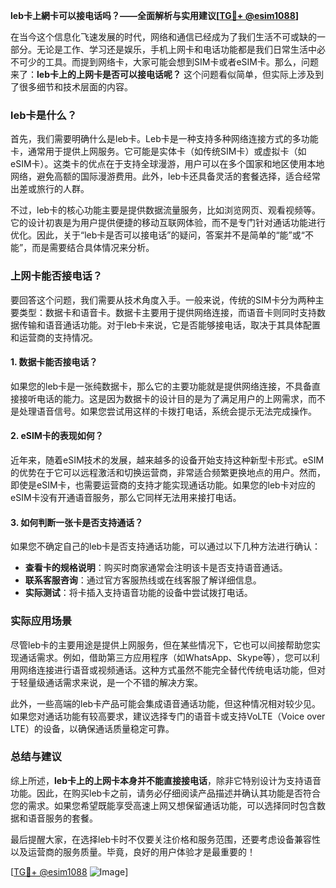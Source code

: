 **leb卡上網卡可以接电话吗？——全面解析与实用建议[[TG💪+ @esim1088](https://t.me/s/esim1088)]**

在当今这个信息化飞速发展的时代，网络和通信已经成为了我们生活不可或缺的一部分。无论是工作、学习还是娱乐，手机上网卡和电话功能都是我们日常生活中必不可少的工具。而提到网络卡，大家可能会想到SIM卡或者eSIM卡。那么，问题来了：**leb卡上的上网卡是否可以接电话呢？** 这个问题看似简单，但实际上涉及到了很多细节和技术层面的内容。

### leb卡是什么？

首先，我们需要明确什么是leb卡。Leb卡是一种支持多种网络连接方式的多功能卡，通常用于提供上网服务。它可能是实体卡（如传统SIM卡）或虚拟卡（如eSIM卡）。这类卡的优点在于支持全球漫游，用户可以在多个国家和地区使用本地网络，避免高额的国际漫游费用。此外，leb卡还具备灵活的套餐选择，适合经常出差或旅行的人群。

不过，leb卡的核心功能主要是提供数据流量服务，比如浏览网页、观看视频等。它的设计初衷是为用户提供便捷的移动互联网体验，而不是专门针对通话功能进行优化。因此，关于“leb卡是否可以接电话”的疑问，答案并不是简单的“能”或“不能”，而是需要结合具体情况来分析。

### 上网卡能否接电话？

要回答这个问题，我们需要从技术角度入手。一般来说，传统的SIM卡分为两种主要类型：数据卡和语音卡。数据卡主要用于提供网络连接，而语音卡则同时支持数据传输和语音通话功能。对于leb卡来说，它是否能够接电话，取决于其具体配置和运营商的支持情况。

#### 1. 数据卡能否接电话？
如果您的leb卡是一张纯数据卡，那么它的主要功能就是提供网络连接，不具备直接接听电话的能力。这是因为数据卡的设计目的是为了满足用户的上网需求，而不是处理语音信号。如果您尝试用这样的卡拨打电话，系统会提示无法完成操作。

#### 2. eSIM卡的表现如何？
近年来，随着eSIM技术的发展，越来越多的设备开始支持这种新型卡形式。eSIM的优势在于它可以远程激活和切换运营商，非常适合频繁更换地点的用户。然而，即使是eSIM卡，也需要运营商的支持才能实现通话功能。如果您的leb卡对应的eSIM卡没有开通语音服务，那么它同样无法用来接打电话。

#### 3. 如何判断一张卡是否支持通话？
如果您不确定自己的leb卡是否支持通话功能，可以通过以下几种方法进行确认：
- **查看卡的规格说明**：购买时商家通常会注明该卡是否支持语音通话。
- **联系客服咨询**：通过官方客服热线或在线客服了解详细信息。
- **实际测试**：将卡插入支持语音功能的设备中尝试拨打电话。

### 实际应用场景

尽管leb卡的主要用途是提供上网服务，但在某些情况下，它也可以间接帮助您实现通话需求。例如，借助第三方应用程序（如WhatsApp、Skype等），您可以利用网络连接进行语音或视频通话。这种方式虽然不能完全替代传统电话功能，但对于轻量级通话需求来说，是一个不错的解决方案。

此外，一些高端的leb卡产品可能会集成语音通话功能，但这种情况相对较少见。如果您对通话功能有较高要求，建议选择专门的语音卡或支持VoLTE（Voice over LTE）的设备，以确保通话质量稳定可靠。

### 总结与建议

综上所述，**leb卡上的上网卡本身并不能直接接电话**，除非它特别设计为支持语音功能。因此，在购买leb卡之前，请务必仔细阅读产品描述并确认其功能是否符合您的需求。如果您希望既能享受高速上网又想保留通话功能，可以选择同时包含数据和语音服务的套餐。

最后提醒大家，在选择leb卡时不仅要关注价格和服务范围，还要考虑设备兼容性以及运营商的服务质量。毕竟，良好的用户体验才是最重要的！

[[TG💪+ @esim1088](https://t.me/s/esim1088) ![Image](https://i.postimg.cc/4NQfJmqS/Snipaste-2025-05-13-00-14-12.png)]